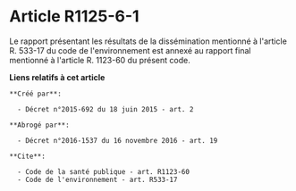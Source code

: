 # Article R1125-6-1

Le rapport présentant les résultats de la dissémination mentionné à l'article R. 533-17 du code de l'environnement est annexé
au rapport final mentionné à l'article R. 1123-60 du présent code.

**Liens relatifs à cet article**

	**Créé par**:

	  - Décret n°2015-692 du 18 juin 2015 - art. 2

	**Abrogé par**:

	  - Décret n°2016-1537 du 16 novembre 2016 - art. 19

	**Cite**:

	  - Code de la santé publique - art. R1123-60
	  - Code de l'environnement - art. R533-17
